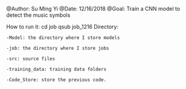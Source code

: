 @Author: Su Ming Yi
@Date: 12/16/2018
@Goal: Train a CNN model to detect the music symbols

How to run it:
	cd job
	qsub job_1216
Directory:

	-Model: the directory where I store models
	
	-job: the directory where I store jobs
	
	-src: source files
	
	-training_data: training data folders
	
	-Code_Store: store the previous code.